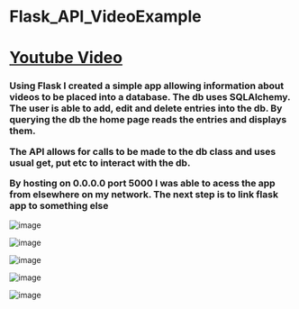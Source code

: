 # Flask_API_VideoExample

<h1><a href = "https://youtu.be/xeNEOmL40iQ">Youtube Video</a></h1>

<h3> Using Flask I created a simple app allowing information about videos to be placed into a database. The db uses SQLAlchemy. The user is able to add, edit and delete entries into the db. By querying the db the home page reads the entries and displays them.
  
The API allows for calls to be made to the db class and uses usual get, put etc to interact with the db.
  
By hosting on 0.0.0.0 port 5000 I was able to acess the app from elsewhere on my network. The next step is to link flask app to something else</h3>

![image](https://user-images.githubusercontent.com/64171887/194063507-050257fa-2b3f-4b82-988c-e91970cba66a.png)

![image](https://user-images.githubusercontent.com/64171887/194063797-aa704983-77ac-4129-a0bf-e3baecf37f68.png)

![image](https://user-images.githubusercontent.com/64171887/194064011-8d5119fa-d8ff-4dce-8948-de23702bbc22.png)

![image](https://user-images.githubusercontent.com/64171887/194064205-078a11b1-f467-4bd0-90bd-e712273268f9.png)

![image](https://user-images.githubusercontent.com/64171887/194064326-30729c9b-7b47-4eed-8cf4-4cd0e867d877.png)
